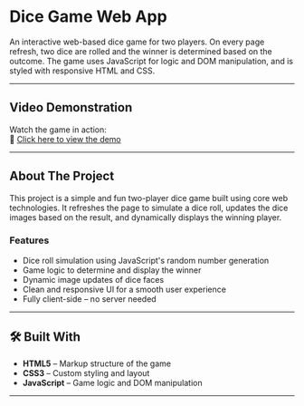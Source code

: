 #  Dice Game Web App


An interactive web-based dice game for two players. On every page refresh, two dice are rolled and the winner is determined based on the outcome. The game uses JavaScript for logic and DOM manipulation, and is styled with responsive HTML and CSS.

---

## Video Demonstration

Watch the game in action:  
🔗 [Click here to view the demo](https://drive.google.com/file/d/1HD_PJKomp8XPmR0iI_Umv-NGlWOOtEIG/view?usp=drive_link)

---

## About The Project

This project is a simple and fun two-player dice game built using core web technologies. It refreshes the page to simulate a dice roll, updates the dice images based on the result, and dynamically displays the winning player.

### Features

- Dice roll simulation using JavaScript's random number generation
- Game logic to determine and display the winner
- Dynamic image updates of dice faces
- Clean and responsive UI for a smooth user experience
- Fully client-side – no server needed

---

## 🛠️ Built With

- **HTML5** – Markup structure of the game
- **CSS3** – Custom styling and layout
- **JavaScript** – Game logic and DOM manipulation

---
